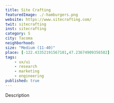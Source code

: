 ```yaml
---
title: Site Crafting
featuredImage: ./-hamburgers.png
website: https://www.sitecrafting.com/
twit: sitecrafting
inst: sitecrafting
category: S
city: Tacoma
neighborhood:
size: "Medium (11-40)"
place: [-122.43352191567101,47.23674909356582]
tags:
    - ux/ui
    - research
    - marketing
    - engineering
published: true
---
```


Description
